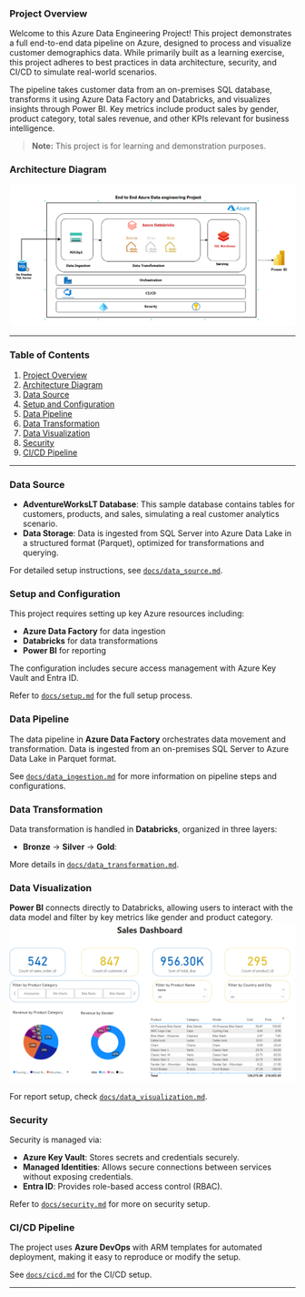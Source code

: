 

### Project Overview
Welcome to this Azure Data Engineering Project! This project demonstrates a full end-to-end data pipeline on Azure, designed to process and visualize customer demographics data. While primarily built as a learning exercise, this project adheres to best practices in data architecture, security, and CI/CD to simulate real-world scenarios.

The pipeline takes customer data from an on-premises SQL database, transforms it using Azure Data Factory and Databricks, and visualizes insights through Power BI. Key metrics include product sales by gender, product category, total sales revenue, and other KPIs relevant for business intelligence.

> **Note:** This project is for learning and demonstration purposes.

### Architecture Diagram

![Alt text](./assets/Architechture.png "a title")

---

### Table of Contents

1. [Project Overview](#project-overview)
2. [Architecture Diagram](#architecture-diagram)
3. [Data Source](#data-source)
4. [Setup and Configuration](#setup-and-configuration)
5. [Data Pipeline](#data-pipeline)
6. [Data Transformation](#data-transformation)
7. [Data Visualization](#data-visualization)
8. [Security](#security)
9. [CI/CD Pipeline](#ci-cd-pipeline)
    
---

### Data Source

- **AdventureWorksLT Database**: This sample database contains tables for customers, products, and sales, simulating a real customer analytics scenario.
- **Data Storage**: Data is ingested from SQL Server into Azure Data Lake in a structured format (Parquet), optimized for transformations and querying.

For detailed setup instructions, see [`docs/data_source.md`](docs/data_source.md).

### Setup and Configuration

This project requires setting up key Azure resources including:
   - **Azure Data Factory** for data ingestion
   - **Databricks** for data transformations
   - **Power BI** for reporting

The configuration includes secure access management with Azure Key Vault and Entra ID.

Refer to [`docs/setup.md`](docs/1_setup.md) for the full setup process.

### Data Pipeline

The data pipeline in **Azure Data Factory** orchestrates data movement and transformation. Data is ingested from an on-premises SQL Server to Azure Data Lake in Parquet format.

See [`docs/data_ingestion.md`](docs/2_data_ingestion.md) for more information on pipeline steps and configurations.

### Data Transformation

Data transformation is handled in **Databricks**, organized in three layers:
   - **Bronze** ->  **Silver** ->  **Gold**: 

More details in [`docs/data_transformation.md`](docs/3_data_transformation.md).

### Data Visualization

**Power BI** connects directly to Databricks, allowing users to interact with the data model and filter by key metrics like gender and product category.
![Alt text](./assets/Powerbidash.png "a title")

For report setup, check [`docs/data_visualization.md`](docs/4_data_visualization.md).

### Security

Security is managed via:
   - **Azure Key Vault**: Stores secrets and credentials securely.
   - **Managed Identities**: Allows secure connections between services without exposing credentials.
   - **Entra ID**: Provides role-based access control (RBAC).

Refer to [`docs/security.md`](docs/5_security.md) for more on security setup.

### CI/CD Pipeline

The project uses **Azure DevOps** with ARM templates for automated deployment, making it easy to reproduce or modify the setup.

See [`docs/cicd.md`](docs/6_cicd.md) for the CI/CD setup.

---


